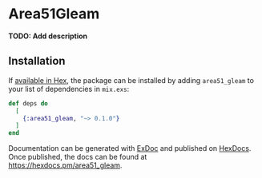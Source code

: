 # Area51Gleam

**TODO: Add description**

## Installation

If [available in Hex](https://hex.pm/docs/publish), the package can be installed
by adding `area51_gleam` to your list of dependencies in `mix.exs`:

```elixir
def deps do
  [
    {:area51_gleam, "~> 0.1.0"}
  ]
end
```

Documentation can be generated with [ExDoc](https://github.com/elixir-lang/ex_doc)
and published on [HexDocs](https://hexdocs.pm). Once published, the docs can
be found at <https://hexdocs.pm/area51_gleam>.

